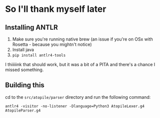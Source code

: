 # So I'll thank myself later

## Installing ANTLR

1. Make sure you're running native brew (an issue if you're on OSx with Rosetta - because you mightn't notice)
2. Install java
3. `pip install antlr4-tools`

I thiiiiink that should work, but it was a bit of a PITA and there's a chance I missed something.

## Building this

cd to the `src/atopile/parser` directory and run the following command:

`antlr4 -visitor -no-listener -Dlanguage=Python3 AtopileLexer.g4 AtopileParser.g4`

